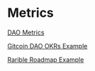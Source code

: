 # Metrics

[DAO Metrics](Metrics%20a1525449914f49e7bb83fbf3c4b3d13a/DAO%20Metrics%207c04a1bd65584e368113602cfef09c58.md)

[Gitcoin DAO OKRs Example](Metrics%20a1525449914f49e7bb83fbf3c4b3d13a/Gitcoin%20DAO%20OKRs%20Example%2006548e00ff1a4e24b064fc4d278ab740.md)

[Rarible Roadmap Example](Metrics%20a1525449914f49e7bb83fbf3c4b3d13a/Rarible%20Roadmap%20Example%20ed61164301854994b19e4a4cd79334be.md)